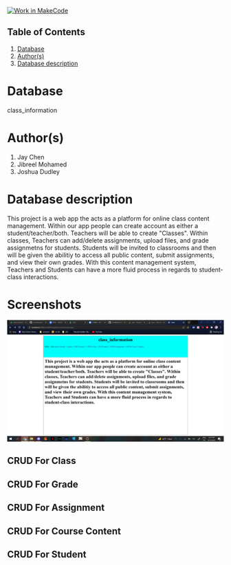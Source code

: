 [![Work in MakeCode](https://classroom.github.com/assets/work-in-make-code-c53f0c86300af1a64cdd5dc830e2509efd17c8cb483a722cacaee84d10eb8ec9.svg)](https://classroom.github.com/online_ide?assignment_repo_id=6985454&assignment_repo_type=AssignmentRepo)
## Table of Contents
1. [Database](#database)
1. [Author(s)](#author)
1. [Database description](#description)
 
# Database
class_information
# Author(s)
1. Jay Chen
2. Jibreel Mohamed
3. Joshua Dudley
# Database description
This project is a web app the acts as a platform for online class content management. Within our app people can create account as either a student/teacher/both. Teachers will be able to create "Classes". Within classes, Teachers can add/delete assignments, upload files, and grade assignmetns for students. Students will be invited to classrooms and then will be given the abilitiy to access all public content, submit assignments, and view their own grades. With this content management system, Teachers and Students can have a more fluid process in regards to student-class interactions.

# Screenshots 

![home](./Screenshots/home.png)

## CRUD For Class



## CRUD For Grade

## CRUD For Assignment

## CRUD For Course Content

## CRUD For Student